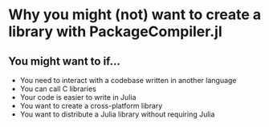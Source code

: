 # Why you might (not) want to create a library with PackageCompiler.jl

## You might want to if...
- You need to interact with a codebase written in another language
- You can call C libraries
- Your code is easier to write in Julia
- You want to create a cross-platform library
- You want to distribute a Julia library without requiring Julia
